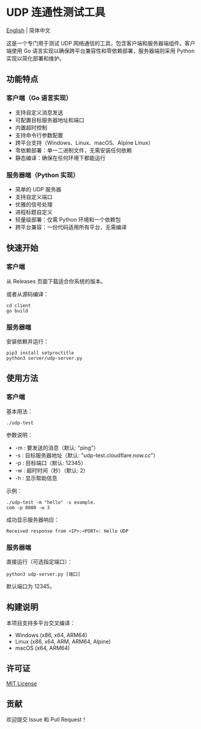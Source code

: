 # UDP 连通性测试工具

[English](README_EN.md) | 简体中文

这是一个专门用于测试 UDP 网络通信的工具，包含客户端和服务器端组件。客户端使用 Go 语言实现以确保跨平台兼容性和零依赖部署，服务器端则采用 Python 实现以简化部署和维护。

## 功能特点

### 客户端（Go 语言实现）
* 支持自定义消息发送
* 可配置目标服务器地址和端口
* 内置超时控制
* 支持命令行参数配置
* 跨平台支持（Windows、Linux、macOS、Alpine Linux）
* 零依赖部署：单一二进制文件，无需安装任何依赖
* 静态编译：确保在任何环境下都能运行

### 服务器端（Python 实现）
* 简单的 UDP 服务器
* 支持自定义端口
* 优雅的信号处理
* 进程标题自定义
* 轻量级部署：仅需 Python 环境和一个依赖包
* 跨平台兼容：一份代码适用所有平台，无需编译

## 快速开始
### 客户端
从 Releases 页面下载适合你系统的版本。

或者从源码编译：

```
cd client
go build
```
### 服务器端
安装依赖并运行：

```
pip3 install setproctitle
python3 server/udp-server.py
```
## 使用方法
### 客户端
基本用法：

```
./udp-test
```
参数说明：

- -m : 要发送的消息（默认: "ping"）
- -s : 目标服务器地址（默认: "udp-test.cloudflare.now.cc"）
- -p : 目标端口（默认: 12345）
- -w : 超时时间（秒）（默认: 2）
- -h : 显示帮助信息

示例：

```
./udp-test -m "hello" -s example.
com -p 8080 -w 3
```

成功显示服务器响应：
```
Received response from <IP>:<PORT>: Hello UDP
```

### 服务器端
直接运行（可选指定端口）：

```
python3 udp-server.py [端口]
```
默认端口为 12345。

## 构建说明
本项目支持多平台交叉编译：

- Windows (x86, x64, ARM64)
- Linux (x86, x64, ARM, ARM64, Alpine)
- macOS (x64, ARM64)
## 许可证
[MIT License](LICENSE)

## 贡献
欢迎提交 Issue 和 Pull Request！